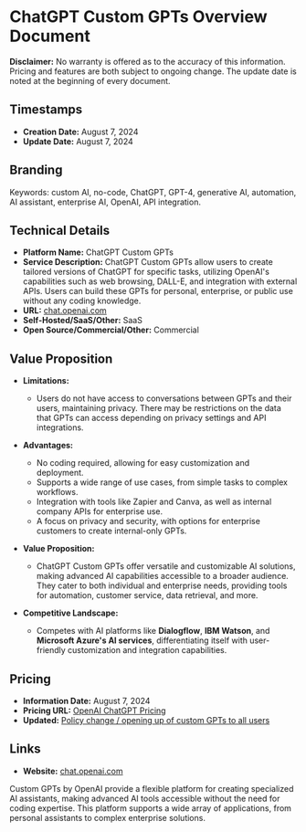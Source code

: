 # ChatGPT Custom GPTs Overview Document

**Disclaimer:** No warranty is offered as to the accuracy of this information. Pricing and features are both subject to ongoing change. The update date is noted at the beginning of every document.

## Timestamps

- **Creation Date:** August 7, 2024
- **Update Date:** August 7, 2024

## Branding

Keywords: custom AI, no-code, ChatGPT, GPT-4, generative AI, automation, AI assistant, enterprise AI, OpenAI, API integration.

## Technical Details

- **Platform Name:** ChatGPT Custom GPTs
- **Service Description:** ChatGPT Custom GPTs allow users to create tailored versions of ChatGPT for specific tasks, utilizing OpenAI's capabilities such as web browsing, DALL-E, and integration with external APIs. Users can build these GPTs for personal, enterprise, or public use without any coding knowledge.
- **URL:** [chat.openai.com](https://chat.openai.com)
- **Self-Hosted/SaaS/Other:** SaaS
- **Open Source/Commercial/Other:** Commercial

## Value Proposition

- **Limitations:** 
  - Users do not have access to conversations between GPTs and their users, maintaining privacy. There may be restrictions on the data that GPTs can access depending on privacy settings and API integrations.

- **Advantages:** 
  - No coding required, allowing for easy customization and deployment.
  - Supports a wide range of use cases, from simple tasks to complex workflows.
  - Integration with tools like Zapier and Canva, as well as internal company APIs for enterprise use.
  - A focus on privacy and security, with options for enterprise customers to create internal-only GPTs.

- **Value Proposition:** 
  - ChatGPT Custom GPTs offer versatile and customizable AI solutions, making advanced AI capabilities accessible to a broader audience. They cater to both individual and enterprise needs, providing tools for automation, customer service, data retrieval, and more.

- **Competitive Landscape:** 
  - Competes with AI platforms like **Dialogflow**, **IBM Watson**, and **Microsoft Azure's AI services**, differentiating itself with user-friendly customization and integration capabilities.


## Pricing

- **Information Date:** August 7, 2024
- **Pricing URL:** [OpenAI ChatGPT Pricing](https://chat.openai.com)
- **Updated:** [Policy change / opening up of custom GPTs to all users](https://www.theverge.com/2024/5/13/24155582/openai-custom-gpt-store-available-free-subscribers)
 

## Links

- **Website:** [chat.openai.com](https://chat.openai.com)
 
Custom GPTs by OpenAI provide a flexible platform for creating specialized AI assistants, making advanced AI tools accessible without the need for coding expertise. This platform supports a wide array of applications, from personal assistants to complex enterprise solutions.
